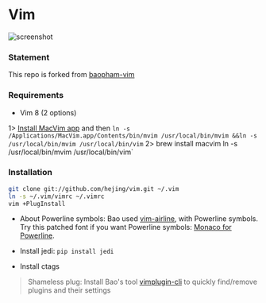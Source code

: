 # Vim

![screenshot](screenshot.png)

### Statement
This repo is forked from [baopham-vim](https://github.com/baopham/vim.git)


### Requirements

* Vim 8 (2 options)

1> [Install MacVim app](https://github.com/macvim-dev/macvim/releases) and then `ln -s /Applications/MacVim.app/Contents/bin/mvim /usr/local/bin/mvim &&ln -s /usr/local/bin/mvim /usr/local/bin/vim`
2> brew install macvim
ln -s /usr/local/bin/mvim /usr/local/bin/vim`


### Installation

```bash
git clone git://github.com/hejing/vim.git ~/.vim
ln -s ~/.vim/vimrc ~/.vimrc
vim +PlugInstall
```
* About Powerline symbols:
Bao used [vim-airline](https://github.com/bling/vim-airline), with Powerline symbols. Try this patched font if you want Powerline symbols: [Monaco for Powerline](https://gist.github.com/baopham/1838072/raw/2c0e00770826e651d1e355962e751325edb0f1ee/Monaco%20for%20Powerline.otf).  



* Install jedi: `pip install jedi`
* Install ctags

> Shameless plug: Install Bao's tool [vimplugin-cli](https://github.com/baopham/vimplugin-cli) to quickly find/remove plugins and their settings
